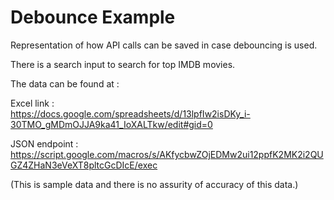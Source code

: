 # Debounce Example

Representation of how API calls can be saved in case debouncing is used. </br>

There is a search input to search for top IMDB movies.</br>

The data can be found at :</br>

Excel link :</br>
https://docs.google.com/spreadsheets/d/13lpfIw2isDKy_i-30TMO_gMDmOJJA9ka41_IoXALTkw/edit#gid=0</br>

JSON endpoint :</br>
https://script.google.com/macros/s/AKfycbwZOjEDMw2ui12ppfK2MK2i2QUGZ4ZHaN3eVeXT8pltcGcDIcE/exec</br>

(This is sample data and there is no assurity of accuracy of this data.)

